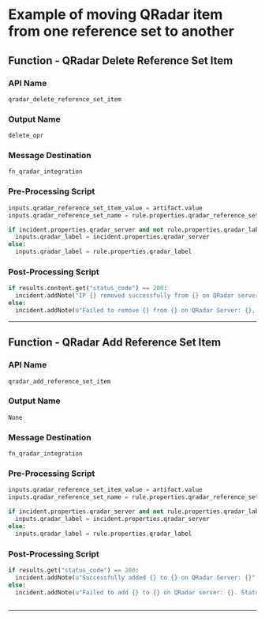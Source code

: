 <!--
    DO NOT MANUALLY EDIT THIS FILE
    THIS FILE IS AUTOMATICALLY GENERATED WITH resilient-circuits codegen
-->

# Example of moving QRadar item from one reference set to another

## Function - QRadar Delete Reference Set Item

### API Name
`qradar_delete_reference_set_item`

### Output Name
`delete_opr`

### Message Destination
`fn_qradar_integration`

### Pre-Processing Script
```python
inputs.qradar_reference_set_item_value = artifact.value
inputs.qradar_reference_set_name = rule.properties.qradar_reference_set_name

if incident.properties.qradar_server and not rule.properties.qradar_label:
  inputs.qradar_label = incident.properties.qradar_server
else:
  inputs.qradar_label = rule.properties.qradar_label
```

### Post-Processing Script
```python
if results.content.get("status_code") == 200:
  incident.addNote("IP {} removed successfully from {} on QRadar server: {}".format(artifact.value, rule.properties.qradar_reference_set_name, "test"))
else:
  incident.addNote(u"Failed to remove {} from {} on QRadar Server: {}, message: {}".format(artifact.value, rule.properties.qradar_reference_set_name, results.inputs["qradar_label"], results.content.get("message")))
```

---

## Function - QRadar Add Reference Set Item

### API Name
`qradar_add_reference_set_item`

### Output Name
`None`

### Message Destination
`fn_qradar_integration`

### Pre-Processing Script
```python
inputs.qradar_reference_set_item_value = artifact.value
inputs.qradar_reference_set_name = rule.properties.qradar_reference_set_to_move_to

if incident.properties.qradar_server and not rule.properties.qradar_label:
  inputs.qradar_label = incident.properties.qradar_server
else:
  inputs.qradar_label = rule.properties.qradar_label
```

### Post-Processing Script
```python
if results.get("status_code") == 200:
  incident.addNote(u"Successfully added {} to {} on QRadar Server: {}".format(artifact.value, rule.properties.qradar_reference_set_name, results.inputs["qradar_label"]))
else:
  incident.addNote(u"Failed to add {} to {} on QRadar server: {}. Status code: {}, message: {}".format(artifact.value, rule.properties.qradar_reference_set_name, results.inputs["qradar_label"], results.get("status_code"), results['message']))
  
```

---

